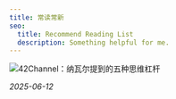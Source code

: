 ```yaml
---
title: 常读常新
seo:
  title: Recommend Reading List
  description: Something helpful for me.
---
```


![42Channel：纳瓦尔提到的五种思维杠杆](https://web.okjike.com/u/2CA17965-14CF-4CB7-8719-B0DB8561CC5D/post/68469e7a747af0f1212a7617)

*2025-06-12*